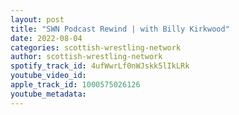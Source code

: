 ```yaml
---
layout: post
title: "SWN Podcast Rewind | with Billy Kirkwood"
date: 2022-08-04
categories: scottish-wrestling-network
author: scottish-wrestling-network
spotify_track_id: 4ufWwrLf0nWJskk5lIkLRk
youtube_video_id: 
apple_track_id: 1000575026126
youtube_metadata: 
---
```

